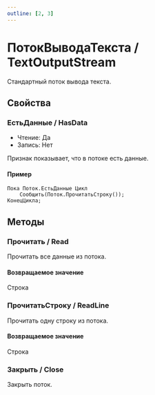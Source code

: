 ```yaml
---
outline: [2, 3]
---
```


# ПотокВыводаТекста / TextOutputStream


Стандартный поток вывода текста.


## Свойства


### ЕстьДанные / HasData

* Чтение: Да
* Запись: Нет

Признак показывает, что в потоке есть данные.


#### Пример


```bsl
Пока Поток.ЕстьДанные Цикл
    Сообщить(Поток.ПрочитатьСтроку());
КонецЦикла;
```


## Методы


### Прочитать / Read


Прочитать все данные из потока.


#### Возвращаемое значение


Строка


### ПрочитатьСтроку / ReadLine


Прочитать одну строку из потока.


#### Возвращаемое значение


Строка


### Закрыть / Close


Закрыть поток.

